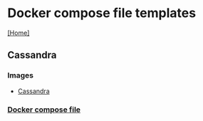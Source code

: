 # Docker compose file templates
[[Home]](/README.md)


## Cassandra

### Images
- [Cassandra](https://hub.docker.com/_/cassandra)

### [Docker compose file](/Cassandra/docker-compose.yml)
